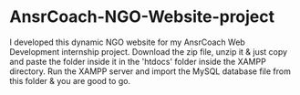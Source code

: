 # AnsrCoach-NGO-Website-project
I developed this dynamic NGO website for my AnsrCoach Web Development internship project. Download the zip file, unzip it & just copy and paste the folder inside it in the 'htdocs' folder inside the XAMPP directory. Run the XAMPP server and import the MySQL database file from this folder &amp; you are good to go.
